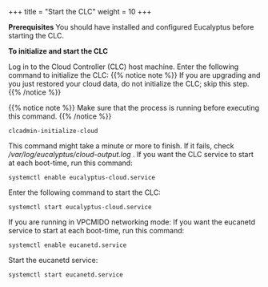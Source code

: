 +++
title = "Start the CLC"
weight = 10
+++

**Prerequisites** You should have installed and configured Eucalyptus before starting the CLC. 

**To initialize and start the CLC** 

Log in to the Cloud Controller (CLC) host machine. Enter the following command to initialize the CLC: 
{{% notice note %}}
If you are upgrading and you just restored your cloud data, do not initialize the CLC; skip this step. 
{{% /notice %}}

{{% notice note %}}
Make sure that the process is running before executing this command. 
{{% /notice %}}


    clcadmin-initialize-cloud

This command might take a minute or more to finish. If it fails, check */var/log/eucalyptus/cloud-output.log* . If you want the CLC service to start at each boot-time, run this command: 

    systemctl enable eucalyptus-cloud.service

Enter the following command to start the CLC: 

    systemctl start eucalyptus-cloud.service

If you are running in VPCMIDO networking mode: If you want the eucanetd service to start at each boot-time, run this command: 

    systemctl enable eucanetd.service

Start the eucanetd service: 

    systemctl start eucanetd.service

